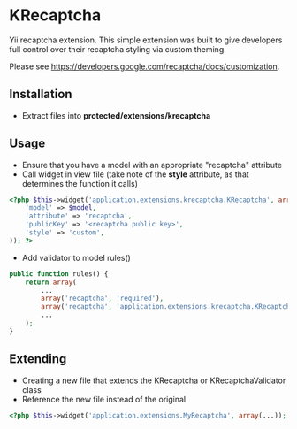 KRecaptcha
=============================

Yii recaptcha extension. This simple extension was built to give developers full control over their recaptcha styling via custom theming.

Please see https://developers.google.com/recaptcha/docs/customization.

## Installation

* Extract files into **protected/extensions/krecaptcha**

## Usage

* Ensure that you have a model with an appropriate "recaptcha" attribute
* Call widget in view file (take note of the **style** attribute, as that determines the function it calls)

```php
<?php $this->widget('application.extensions.krecaptcha.KRecaptcha', array(
    'model' => $model,
    'attribute' => 'recaptcha',
    'publicKey' => '<recaptcha public key>',
    'style' => 'custom',
)); ?>
```

* Add validator to model rules()

```php
public function rules() {
	return array(
		...
		array('recaptcha', 'required'),
		array('recaptcha', 'application.extensions.krecaptcha.KRecaptchaValidator', 'privateKey' => '<recaptcha private key>'),
		...
	);
}
```

## Extending

* Creating a new file that extends the KRecaptcha or KRecaptchaValidator class
* Reference the new file instead of the original

```php
<?php $this->widget('application.extensions.MyRecaptcha', array(...)); ?>
```
